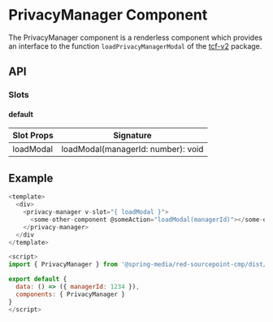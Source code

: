 # PrivacyManager Component

The PrivacyManager component is a renderless component which provides an interface to the function `loadPrivacyManagerModal` of the [tcf-v2](../../../tcf-v2) package.

## API

### Slots

#### default

| Slot Props | Signature                          | 
| ---------- |----------------------------------- |
| loadModal  | loadModal(managerId: number): void |

## Example

```javascript
<template>
  <div>
    <privacy-manager v-slot="{ loadModal }">
      <some-other-component @someAction="loadModal(managerId)"></some-other-component>
    </privacy-manager>
  </div
</template>

<script>
import { PrivacyManager } from '@spring-media/red-sourcepoint-cmp/dist/esm/vue/PrivacyManager';

export default {
  data: () => ({ managerId: 1234 }),
  components: { PrivacyManager }
}
</script>
```
